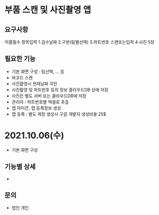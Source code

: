 # 부품 스캔 및 사진촬영 앱

## 요구사항
어플필수 항목입력
1.검수날짜
2.구분(팀별선택)
3.파트번호 스캔또는입력
4.사진 5장

## 필요한 기능
- 기본 화면 구성 : 팀선택, ... 등
- 바코드 스캔
- 사진촬영시 현재날짜 각인
- 사진촬영 및 파트번호 등의 정보 클라우드DB 상에 저장
- 사진은 별도 서버 또는 클라우드DB에 저장
- 관리자 : 파트번호별 엑셀로 추출
- 앱 아이콘, 앱 등록정보 생성
- 앱 등록 : 별도 계정 생성시 구글 개발자 생성비용 25$

# 2021.10.06(수)
- 기본 화면 구성

## 기능별 상세
-

## 문의
- 법인 개인